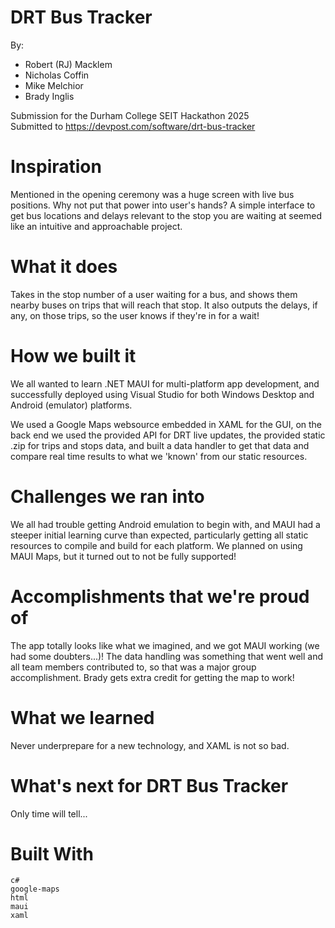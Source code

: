 # DRT Bus Tracker  
By:
- Robert (RJ) Macklem  
- Nicholas Coffin  
- Mike Melchior  
- Brady Inglis  

  
Submission for the Durham College SEIT Hackathon 2025  
Submitted to https://devpost.com/software/drt-bus-tracker  

# Inspiration
Mentioned in the opening ceremony was a huge screen with live bus positions. Why not put that power into user's hands? A simple interface to get bus locations and delays relevant to the stop you are waiting at seemed like an intuitive and approachable project.

# What it does
Takes in the stop number of a user waiting for a bus, and shows them nearby buses on trips that will reach that stop. It also outputs the delays, if any, on those trips, so the user knows if they're in for a wait!

# How we built it
We all wanted to learn .NET MAUI for multi-platform app development, and successfully deployed using Visual Studio for both Windows Desktop and Android (emulator) platforms.

We used a Google Maps websource embedded in XAML for the GUI, on the back end we used the provided API for DRT live updates, the provided static .zip for trips and stops data, and built a data handler to get that data and compare real time results to what we 'known' from our static resources.

# Challenges we ran into
We all had trouble getting Android emulation to begin with, and MAUI had a steeper initial learning curve than expected, particularly getting all static resources to compile and build for each platform. We planned on using MAUI Maps, but it turned out to not be fully supported!

# Accomplishments that we're proud of
The app totally looks like what we imagined, and we got MAUI working (we had some doubters...)! The data handling was something that went well and all team members contributed to, so that was a major group accomplishment. Brady gets extra credit for getting the map to work!

# What we learned
Never underprepare for a new technology, and XAML is not so bad.

# What's next for DRT Bus Tracker
Only time will tell...

# Built With

    c#
    google-maps
    html
    maui
    xaml


